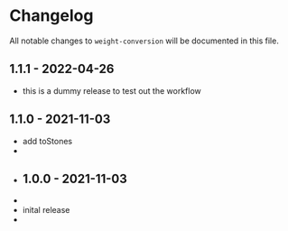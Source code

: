 # Changelog

All notable changes to `weight-conversion` will be documented in this file.

## 1.1.1 - 2022-04-26

- this is a dummy release to test out the workflow

## 1.1.0 - 2021-11-03

- add toStones
- 
- ## 1.0.0 - 2021-11-03
- 
- inital release
- 
